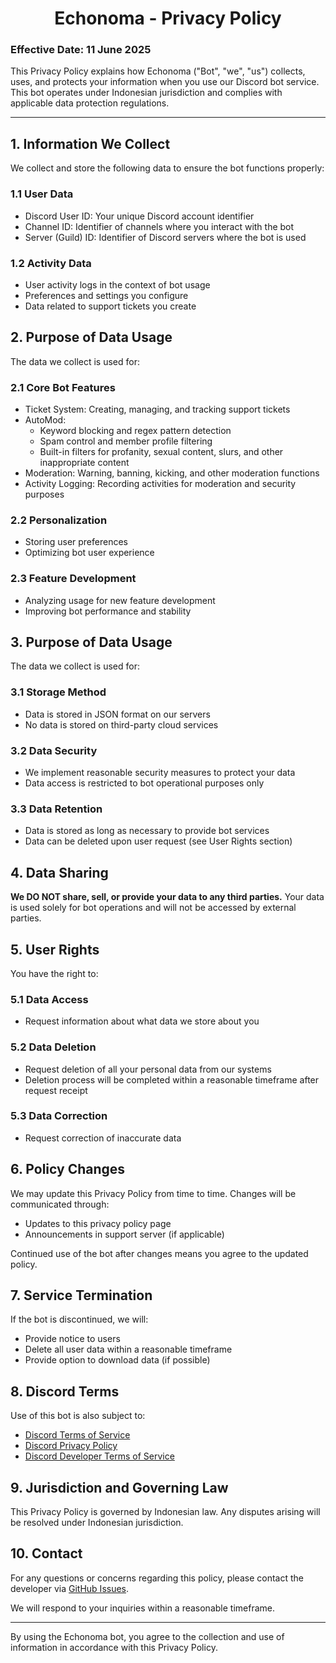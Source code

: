 <h1 align="center">Echonoma - Privacy Policy</h1>

### Effective Date: 11 June 2025
This Privacy Policy explains how Echonoma ("Bot", "we", "us") collects, uses, and protects your information when you use our Discord bot service. This bot operates under Indonesian jurisdiction and complies with applicable data protection regulations.

---

## 1. Information We Collect
We collect and store the following data to ensure the bot functions properly:

### 1.1 User Data
- Discord User ID: Your unique Discord account identifier
- Channel ID: Identifier of channels where you interact with the bot
- Server (Guild) ID: Identifier of Discord servers where the bot is used

### 1.2 Activity Data
- User activity logs in the context of bot usage
- Preferences and settings you configure
- Data related to support tickets you create

## 2. Purpose of Data Usage
The data we collect is used for:

### 2.1 Core Bot Features
- Ticket System: Creating, managing, and tracking support tickets
- AutoMod:
  - Keyword blocking and regex pattern detection
  - Spam control and member profile filtering
  - Built-in filters for profanity, sexual content, slurs, and other inappropriate content
- Moderation: Warning, banning, kicking, and other moderation functions
- Activity Logging: Recording activities for moderation and security purposes

### 2.2 Personalization
- Storing user preferences
- Optimizing bot user experience

### 2.3 Feature Development
- Analyzing usage for new feature development
- Improving bot performance and stability

## 3. Purpose of Data Usage
The data we collect is used for:

### 3.1 Storage Method
- Data is stored in JSON format on our servers
- No data is stored on third-party cloud services

### 3.2 Data Security
- We implement reasonable security measures to protect your data
- Data access is restricted to bot operational purposes only

### 3.3 Data Retention
- Data is stored as long as necessary to provide bot services
- Data can be deleted upon user request (see User Rights section)

## 4. Data Sharing
**We DO NOT share, sell, or provide your data to any third parties.** Your data is used solely for bot operations and will not be accessed by external parties.

## 5. User Rights
You have the right to:

### 5.1 Data Access
- Request information about what data we store about you

### 5.2 Data Deletion
- Request deletion of all your personal data from our systems
- Deletion process will be completed within a reasonable timeframe after request receipt

### 5.3 Data Correction
- Request correction of inaccurate data

## 6. Policy Changes
We may update this Privacy Policy from time to time. Changes will be communicated through:

- Updates to this privacy policy page
- Announcements in support server (if applicable)

Continued use of the bot after changes means you agree to the updated policy.

## 7. Service Termination
If the bot is discontinued, we will:

- Provide notice to users
- Delete all user data within a reasonable timeframe
- Provide option to download data (if possible)

## 8. Discord Terms
Use of this bot is also subject to:

- [Discord Terms of Service](https://discord.com/terms)
- [Discord Privacy Policy](https://discord.com/privacy)
- [Discord Developer Terms of Service](https://support-dev.discord.com/hc/en-us/articles/8562894815383-Discord-Developer-Terms-of-Service)

## 9. Jurisdiction and Governing Law
This Privacy Policy is governed by Indonesian law. Any disputes arising will be resolved under Indonesian jurisdiction.

## 10. Contact
For any questions or concerns regarding this policy, please contact the developer via [GitHub Issues](https://github.com/NazariAzishino/Echonoma/issues).

We will respond to your inquiries within a reasonable timeframe.

---

By using the Echonoma bot, you agree to the collection and use of information in accordance with this Privacy Policy.
